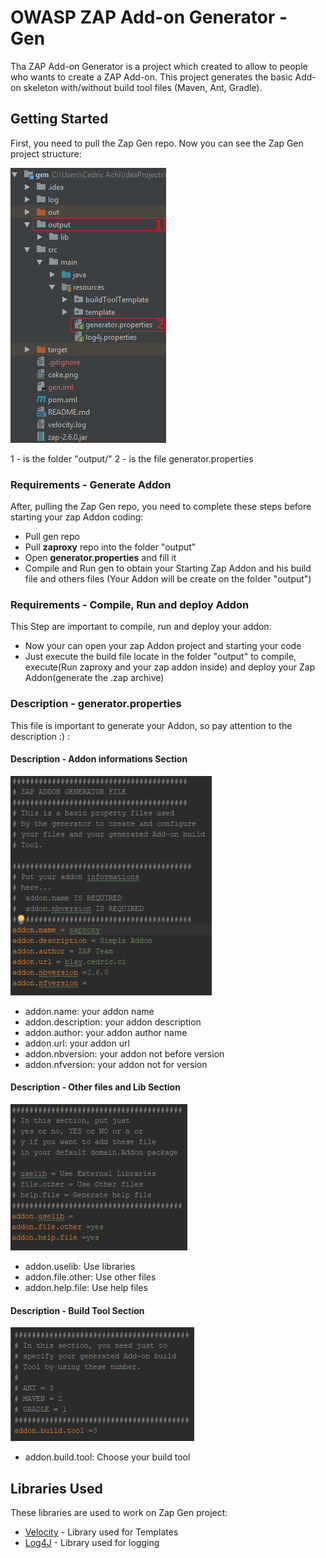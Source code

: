 
# OWASP ZAP Add-on Generator - Gen

Tha ZAP Add-on Generator is a project which created to allow to people
who wants to create a ZAP Add-on. This project generates the basic Add-on skeleton 
with/without build tool files (Maven, Ant, Gradle).

## Getting Started

First, you need to pull the Zap Gen repo.
Now you can see the Zap Gen project structure:

![Screenshot](gen_image.png)

1 - is the folder "output/"
2 - is the file generator.properties

### Requirements - Generate Addon 

After, pulling the Zap Gen repo, you need to complete these steps before starting your zap Addon coding:

* Pull gen repo
* Pull **zaproxy** repo into the folder "output"
* Open **generator.properties** and fill it
* Compile and Run gen to obtain your Starting Zap Addon and his build file and others files (Your Addon will be create on the folder "output")

### Requirements - Compile, Run and deploy Addon

This Step are important to compile, run and deploy your addon: 

* Now your can open your zap Addon project and starting your code
* Just execute the build file locate in the folder "output" to compile, execute(Run zaproxy and your zap addon inside) and deploy your Zap Addon(generate the .zap archive)


### Description - generator.properties

This file is important to generate your Addon, so pay attention to the description :) : 

#### Description - Addon informations Section

![Screenshot](addon_info.png)

* addon.name: your addon name
* addon.description: your addon description
* addon.author: your addon author name
* addon.url: your addon url
* addon.nbversion: your addon not before version
* addon.nfversion: your addon not for version


#### Description - Other files and Lib Section

![Screenshot](addon_lib.png)

* addon.uselib: Use libraries
* addon.file.other: Use other files
* addon.help.file: Use help files


#### Description - Build Tool Section

![Screenshot](addon_build.png)

* addon.build.tool: Choose your build tool


## Libraries Used

These libraries are used to work on Zap Gen project:

* [Velocity](http://velocity.apache.org/) - Library used for Templates
* [Log4J](https://logging.apache.org/log4j/) - Library used for logging
